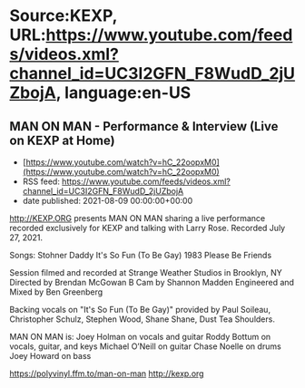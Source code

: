 # Source:KEXP, URL:https://www.youtube.com/feeds/videos.xml?channel_id=UC3I2GFN_F8WudD_2jUZbojA, language:en-US

## MAN ON MAN - Performance & Interview (Live on KEXP at Home)
 - [https://www.youtube.com/watch?v=hC_22oopxM0](https://www.youtube.com/watch?v=hC_22oopxM0)
 - RSS feed: https://www.youtube.com/feeds/videos.xml?channel_id=UC3I2GFN_F8WudD_2jUZbojA
 - date published: 2021-08-09 00:00:00+00:00

http://KEXP.ORG presents MAN ON MAN sharing a live performance recorded exclusively for KEXP and talking with Larry Rose. Recorded July 27, 2021.

Songs:
Stohner
Daddy
It's So Fun (To Be Gay)
1983
Please Be Friends

Session filmed and recorded at Strange Weather Studios in Brooklyn, NY
Directed by Brendan McGowan
B Cam by Shannon Madden
Engineered and Mixed by Ben Greenberg

Backing vocals on "It's So Fun (To Be Gay)" provided by Paul Soileau, Christopher Schulz, Stephen Wood, Shane Shane, Dust Tea Shoulders.

MAN ON MAN is:
Joey Holman on vocals and guitar
Roddy Bottum on vocals, guitar, and keys
Michael O’Neill on guitar
Chase Noelle on drums
Joey Howard on bass

https://polyvinyl.ffm.to/man-on-man
http://kexp.org

